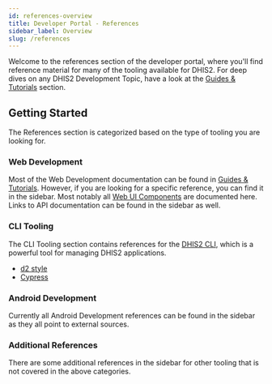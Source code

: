```yaml
---
id: references-overview
title: Developer Portal - References
sidebar_label: Overview
slug: /references
---
```


Welcome to the references section of the developer portal, where you'll find reference material for many of the tooling available for DHIS2. For deep dives on any DHIS2 Development Topic, have a look at the [Guides & Tutorials](/docs) section.

## Getting Started

The References section is categorized based on the type of tooling you are looking for.

### Web Development

Most of the Web Development documentation can be found in [Guides & Tutorials](/docs). However, if you are looking for a specific reference, you can find it in the sidebar. Most notably all [Web UI Components](/docs/ui/webcomponents) are documented here. Links to API documentation can be found in the sidebar as well.

### CLI Tooling

The CLI Tooling section contains references for the [DHIS2 CLI](/docs/cli), which is a powerful tool for managing DHIS2 applications.

- [d2 style](/docs/cli/style/getting-started)
- [Cypress](/docs/cli/cypress/getting-started)

### Android Development

Currently all Android Development references can be found in the sidebar as they all point to external sources.

### Additional References

There are some additional references in the sidebar for other tooling that is not covered in the above categories.